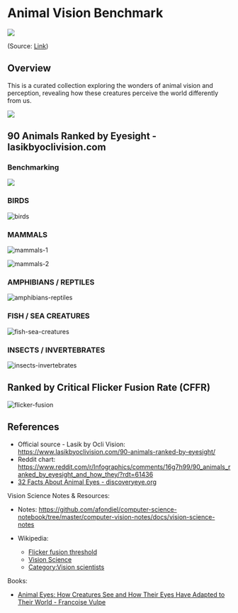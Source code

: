 # Animal Vision Benchmark

![](https://i.redd.it/urnx2j0kb3151.jpg)

(Source: [Link](https://www.reddit.com/r/NatureIsFuckingLit/comments/gquufn/most_impressive_eyes_from_the_animal_kingdom/#lightbox))

## Overview

This is a curated collection exploring the wonders of animal vision and perception, revealing how these creatures perceive the world differently from us.

![](./docs/infographics/90-animals-ranked-by-eyesight-2.png)

## 90 Animals Ranked by Eyesight - lasikbyoclivision.com

### Benchmarking 

![](./docs/infographics/90-animals-ranked-by-eyesight-1.png)

### BIRDS

![birds](./docs/infographics/birds.png)

### MAMMALS

![mammals-1](./docs/infographics/mammals-1.png)

![mammals-2](./docs/infographics/mammals-2.png)

### AMPHIBIANS / REPTILES

![amphibians-reptiles](./docs/infographics/amphibians-reptiles.png)

### FISH / SEA CREATURES

![fish-sea-creatures](./docs/infographics/fish-sea-creatures.png)

### INSECTS / INVERTEBRATES

![insects-invertebrates](./docs/infographics/insects-invertebrates.png)

## Ranked by Critical Flicker Fusion Rate (CFFR)

![flicker-fusion](./docs/infographics/flicker-fusion.png)

## References

- Official source - Lasik by Ocli Vision: https://www.lasikbyoclivision.com/90-animals-ranked-by-eyesight/
- Reddit chart: https://www.reddit.com/r/Infographics/comments/16g7h99/90_animals_ranked_by_eyesight_and_how_they/?rdt=61436
- [32 Facts About Animal Eyes - discoveryeye.org](https://discoveryeye.org/32-facts-about-animal-eyes/)

Vision Science Notes & Resources: 

- Notes: https://github.com/afondiel/computer-science-notebook/tree/master/computer-vision-notes/docs/vision-science-notes

- Wikipedia: 
  - [Flicker fusion threshold](https://en.wikipedia.org/wiki/Flicker_fusion_threshold)
  - [Vision Science](https://en.wikipedia.org/wiki/Vision_science)
  - [Category:Vision scientists](https://en.wikipedia.org/wiki/Category:Vision_scientists)

Books:

- [Animal Eyes: How Creatures See and How Their Eyes Have Adapted to Their World - Francoise Vulpe](https://www.amazon.fr/Animal-Eyes-Creatures-Their-Adapted/dp/0228104130)
  


